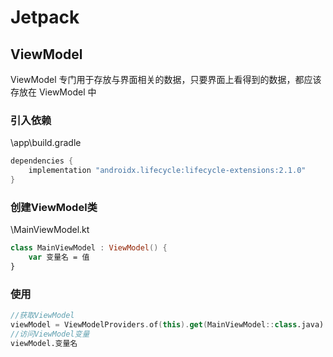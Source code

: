 # Jetpack

## ViewModel

ViewModel 专门用于存放与界面相关的数据，只要界面上看得到的数据，都应该存放在 ViewModel 中

### 引入依赖

\app\build.gradle

``` gradle
dependencies {
    implementation "androidx.lifecycle:lifecycle-extensions:2.1.0"
}
```

### 创建ViewModel类

\MainViewModel.kt

``` Kotlin
class MainViewModel : ViewModel() {
    var 变量名 = 值
}
```

### 使用

``` Kotlin
//获取ViewModel
viewModel = ViewModelProviders.of(this).get(MainViewModel::class.java)
//访问ViewModel变量
viewModel.变量名
```
